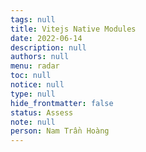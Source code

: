 ```yaml
---
tags: null
title: Vitejs Native Modules
date: 2022-06-14
description: null
authors: null
menu: radar
toc: null
notice: null
type: null
hide_frontmatter: false
status: Assess
note: null
person: Nam Trần Hoàng
---
```



